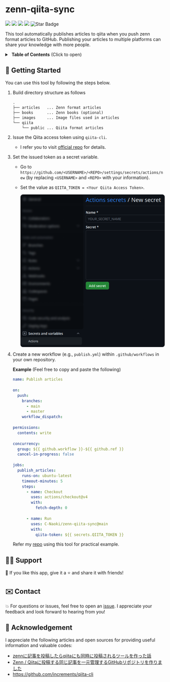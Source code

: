 # zenn-qiita-sync
<p align="left">
   <img src="https://img.shields.io/badge/language-typescript-blue?style"/>
   <a href="https://opensource.org/licenses/MIT"><img src="https://img.shields.io/github/license/anmol098/waka-readme-stats"/></a>
   <a href="./README.md"><img src="https://img.shields.io/badge/English-README-informational.svg"/></a>
   <a href="./README.ja.md"><img src="https://img.shields.io/badge/日本語-README-informational.svg"/></a>
   <img src="https://img.shields.io/static/v1?label=%F0%9F%8C%9F&message=If%20Useful&style=style=flat&color=BC4E99" alt="Star Badge"/>
</p>

This tool automatically publishes articles to qiita when you push zenn format articles to GitHub. Publishing your articles to multiple platforms can share your knowledge with more people.

<details>
    <summary>&thinsp;&thinsp;<b>Table of Contents</b> (Click to open)</summary>

- [🚀 Getting Started](#-getting-started)
- [🙋‍♂️ Support](#️-support)
- [✉️ Contact](#️-contact)
- [🙏 Acknowledgement](#-acknowledgement)
</details>

## 🚀 Getting Started
You can use this tool by following the steps below.
1. Build directory structure as follows
    ```
    .
    ├── articles   ... Zenn format articles
    ├── books      ... Zenn books (optional)
    ├── images     ... Image files used in articles
    └── qiita
        └── public ... Qiita format articles
    ```

2. Issue the Qiita access token using `qiita-cli`.
    - I refer you to visit [official repo](https://github.com/increments/qiita-cli/tree/v1) for details.

3. Set the issued token as a secret variable.
   - Go to `https://github.com/<USERNAME>/<REPO>/settings/secrets/actions/new` (by replacing `<USERNAME>` and `<REPO>` with your information).
   - Set the value as `QIITA_TOKEN = <Your Qiita Access Token>`.

        <p align="center">
        <img src="./assets/secrets.png" align=center />
        </p>

4. Create a new workflow (e.g., `publish.yml`) within `.github/workflows` in your own repository.

    <b>Example</b> (Feel free to copy and paste the following)

    ```yml
    name: Publish articles

    on:
      push:
        branches:
          - main
          - master
        workflow_dispatch:

    permissions:
      contents: write

    concurrency:
      group: ${{ github.workflow }}-${{ github.ref }}
      cancel-in-progress: false

    jobs:
      publish_articles:
        runs-on: ubuntu-latest
        timeout-minutes: 5
        steps:
          - name: Checkout
            uses: actions/checkout@v4
            with:
              fetch-depth: 0

          - name: Run
            uses: C-Naoki/zenn-qiita-sync@main
            with:
              qiita-token: ${{ secrets.QIITA_TOKEN }}
    ```
    Refer my [repo](https://github.com/C-Naoki/zenn-archive/tree/main) using this tool for practical example.

## 🙋‍♂️ Support
💙 If you like this app, give it a ⭐ and share it with friends!

## ✉️ Contact
💥 For questions or issues, feel free to open an [issue](https://github.com/C-Naoki/zenn-qiita-sync/issues). I appreciate your feedback and look forward to hearing from you!

## 🙏 Acknowledgement
I appreciate the following articles and open sources for providing useful information and valuable codes:

- [zennに記事を投稿したらqiitaにも同時に投稿されるツールを作った話](https://qiita.com/shunk_jr/items/7d1029cae8f83ee8fd84)
- [Zenn / Qiitaに投稿する同じ記事を一元管理するGitHubリポジトリを作りました](https://zenn.dev/ot07/articles/zenn-qiita-article-centralized)
- https://github.com/increments/qiita-cli
